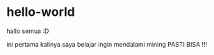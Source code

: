# hello-world

hallo semua :D

ini pertama kalinya saya belajar
ingin mendalami mining PASTI BISA !!!
